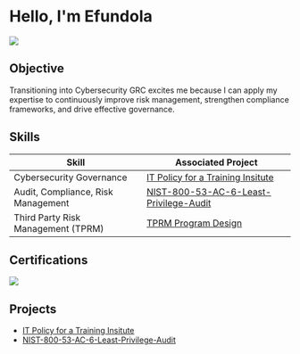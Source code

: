 # Hello, I'm Efundola
<a href="https://linkedin.com"><img src="https://img.shields.io/badge/-LinkedIn-0072b1?&style=for-the-badge&logo=linkedin&logoColor=white" /></a>

## Objective
Transitioning into Cybersecurity GRC excites me because I can apply my expertise to continuously improve risk management, strengthen compliance frameworks, and drive effective governance.

## Skills
| Skill                                         | Associated Project         |
|-----------------------------------------------|----------------------------|
| Cybersecurity Governance                      | <a href="https://github.com/Efun-D/IT-Policy-Document-for-an-SME/tree/main">IT Policy for a Training Insitute</a>|
| Audit, Compliance, Risk Management            | <a href="https://github.com/Efun-D/NIST-800-53-AC-6-Least-Privilege-Audit/tree/main">NIST-800-53-AC-6-Least-Privilege-Audit</a>|
| Third Party Risk Management (TPRM)            | <a href="https://github.com/Efun-D/TPRM-Program-Design">TPRM Program Design</a>|

## Certifications

<div>
<img src="https://img.shields.io/badge/-Security%2B-FF0000?&style=for-the-badge&logo=CompTIA&logoColor=white" />
</div>

## Projects
- <a href="https://github.com/Efun-D/IT-Policy-Document-for-an-SME/tree/main">IT Policy for a Training Insitute</a>
- <a href="https://github.com/Efun-D/NIST-800-53-AC-6-Least-Privilege-Audit/tree/main)">NIST-800-53-AC-6-Least-Privilege-Audit</a>
